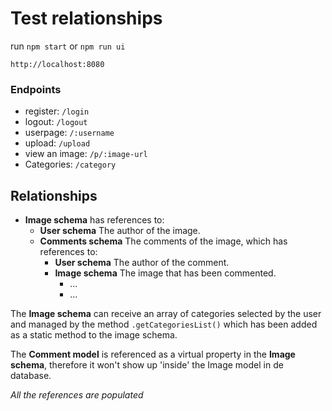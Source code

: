 # Test relationships

run `npm start` or `npm run ui`

`http://localhost:8080`
### Endpoints
- register: `/login`
- logout: `/logout`
- userpage: `/:username`
- upload: `/upload`
- view an image: `/p/:image-url`
- Categories: `/category`


## Relationships
- **Image schema** has references to:
  - **User schema** The author of the image.
  - **Comments schema** The comments of the image, which has references to:
    - **User schema** The author of the comment.
    - **Image schema** The image that has been commented.
      - ...
      - ...

The **Image schema** can receive an array of categories selected by the user and managed by the method `.getCategoriesList()` which has been added as a static method to the image schema.

The **Comment model** is referenced as a virtual property in the **Image schema**, therefore it won't show up 'inside' the Image model in de database.

*All the references are populated*
